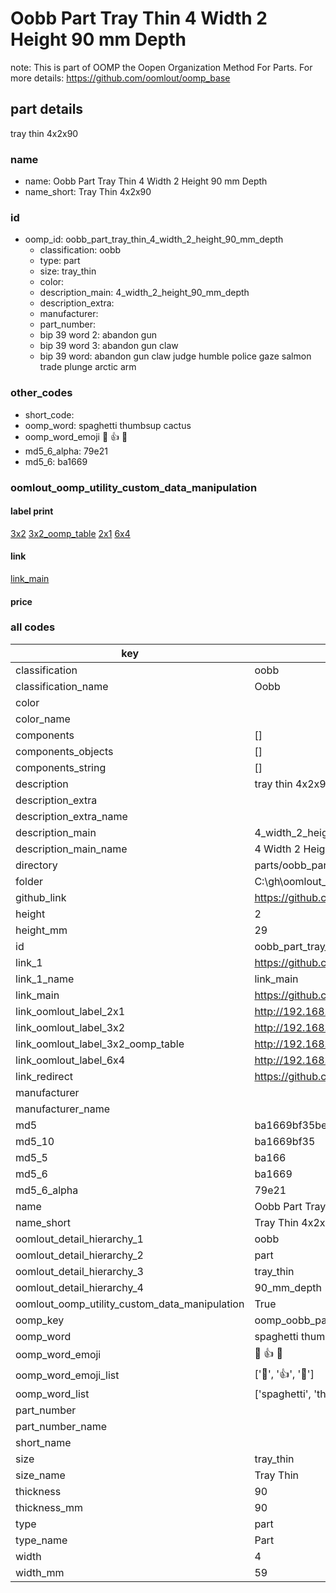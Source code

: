 # Oobb Part Tray Thin 4 Width 2 Height 90 mm Depth  

note: This is part of OOMP the Oopen Organization Method For Parts. For more details: https://github.com/oomlout/oomp_base

##  part details
  



tray thin 4x2x90



### name
* name: Oobb Part Tray Thin 4 Width 2 Height 90 mm Depth
* name_short: Tray Thin 4x2x90 
### id
* oomp_id: oobb_part_tray_thin_4_width_2_height_90_mm_depth
  * classification: oobb
  * type: part
  * size: tray_thin
  * color: 
  * description_main: 4_width_2_height_90_mm_depth
  * description_extra: 
  * manufacturer: 
  * part_number: 
  * bip 39 word 2: abandon gun
  * bip 39 word 3: abandon gun claw
  * bip 39 word: abandon gun claw judge humble police gaze salmon trade plunge arctic arm

### other_codes
* short_code: 
* oomp_word: spaghetti thumbsup cactus
* oomp_word_emoji :spaghetti: :thumbsup: :cactus:
* md5_6_alpha: 79e21
* md5_6: ba1669






### oomlout_oomp_utility_custom_data_manipulation
#### label print
[3x2](http://192.168.1.245:1112/?label=oomp%2079e21)
[3x2_oomp_table](http://192.168.1.108:1112/?label=oomp%2079e21)
[2x1](http://192.168.1.242:1112/?label=oomp%2079e21)
[6x4](http://192.168.1.55:1112/?label=oomp%2079e21)    

#### link

[link_main](https://github.com/oomlout/oomlout_oobb_version_4_generated_parts/tree/main/navigation_oomp/oobb/part/tray_thin/4_width_2_height_90_mm_depth/part)                              

#### price







### all codes 
| key | value |  
| --- | --- |  
| classification | oobb |  
| classification_name | Oobb |  
| color |  |  
| color_name |  |  
| components | [] |  
| components_objects | [] |  
| components_string | [] |  
| description | tray thin 4x2x90 |  
| description_extra |  |  
| description_extra_name |  |  
| description_main | 4_width_2_height_90_mm_depth |  
| description_main_name | 4 Width 2 Height 90 mm Depth |  
| directory | parts/oobb_part_tray_thin_4_width_2_height_90_mm_depth |  
| folder | C:\gh\oomlout_oobb_version_4_generated_parts\parts\oobb_part_tray_thin_4_width_2_height_90_mm_depth |  
| github_link | https://github.com/oomlout/oomlout_oomp_part_src/tree/main/parts/oobb_part_tray_thin_4_width_2_height_90_mm_depth |  
| height | 2 |  
| height_mm | 29 |  
| id | oobb_part_tray_thin_4_width_2_height_90_mm_depth |  
| link_1 | https://github.com/oomlout/oomlout_oobb_version_4_generated_parts/tree/main/navigation_oomp/oobb/part/tray_thin/4_width_2_height_90_mm_depth/part |  
| link_1_name | link_main |  
| link_main | https://github.com/oomlout/oomlout_oobb_version_4_generated_parts/tree/main/navigation_oomp/oobb/part/tray_thin/4_width_2_height_90_mm_depth/part |  
| link_oomlout_label_2x1 | http://192.168.1.242:1112/?label=oomp%2079e21 |  
| link_oomlout_label_3x2 | http://192.168.1.245:1112/?label=oomp%2079e21 |  
| link_oomlout_label_3x2_oomp_table | http://192.168.1.108:1112/?label=oomp%2079e21 |  
| link_oomlout_label_6x4 | http://192.168.1.55:1112/?label=oomp%2079e21 |  
| link_redirect | https://github.com/oomlout/oomlout_oobb_version_4_generated_parts/tree/main/parts/oobb_tray_thin_04_02_90 |  
| manufacturer |  |  
| manufacturer_name |  |  
| md5 | ba1669bf35be6c169eb7778a5419f800 |  
| md5_10 | ba1669bf35 |  
| md5_5 | ba166 |  
| md5_6 | ba1669 |  
| md5_6_alpha | 79e21 |  
| name | Oobb Part Tray Thin 4 Width 2 Height 90 mm Depth |  
| name_short | Tray Thin 4x2x90  |  
| oomlout_detail_hierarchy_1 | oobb |  
| oomlout_detail_hierarchy_2 | part |  
| oomlout_detail_hierarchy_3 | tray_thin |  
| oomlout_detail_hierarchy_4 | 90_mm_depth |  
| oomlout_oomp_utility_custom_data_manipulation | True |  
| oomp_key | oomp_oobb_part_tray_thin_4_width_2_height_90_mm_depth |  
| oomp_word | spaghetti thumbsup cactus |  
| oomp_word_emoji | :spaghetti: :thumbsup: :cactus: |  
| oomp_word_emoji_list | [':spaghetti:', ':thumbsup:', ':cactus:'] |  
| oomp_word_list | ['spaghetti', 'thumbsup', 'cactus'] |  
| part_number |  |  
| part_number_name |  |  
| short_name |  |  
| size | tray_thin |  
| size_name | Tray Thin |  
| thickness | 90 |  
| thickness_mm | 90 |  
| type | part |  
| type_name | Part |  
| width | 4 |  
| width_mm | 59 |  
